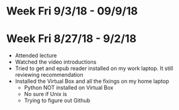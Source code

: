 # Week Fri 9/3/18 - 09/9/18


# Week Fri 8/27/18 - 9/2/18

* Attended lecture
* Watched the video introductions
* Tried to get and epub reader installed on my work laptop.  It still reviewing recommendation
* Installed the Virtual Box and all the fixings on my home laptop
  * Python NOT installed on Virtual Box
  * No sure if Unix is
  * Trying to figure out Github
